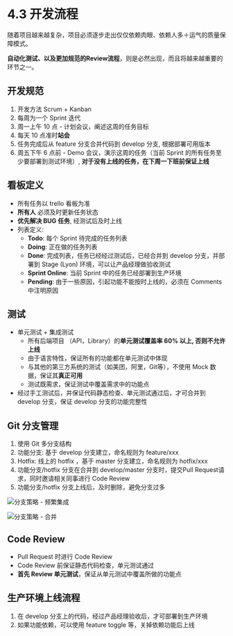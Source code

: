 # 4.3 开发流程

随着项目越来越复杂，项目必须逐步走出仅仅依赖肉眼、依赖人多＋运气的质量保障模式。

**自动化测试、以及更加规范的Review流程**，则是必然出现，而且将越来越重要的环节之一。

## 开发规范

1. 开发方法 Scrum + Kanban
2. 每周为一个 Sprint 迭代
3. 周一上午 10 点 - 计划会议，阐述这周的任务目标
4. 每天 10 点准时**站会**
5. 任务完成后从 feature 分支合并代码到 develop 分支, 根据部署可用版本
6. 周五下午 6 点前 - Demo 会议，演示这周的任务（当前 Sprint 的所有任务至少要部署到测试环境）, **对于没有上线的任务，在下周一下班前保证上线**

## 看板定义

* 所有任务以 trello 看板为准
* **所有人** 必须及时更新任务状态
* **优先解决 BUG 任务**, 经测试后及时上线
* 列表定义:
  * **Todo**: 每个 Sprint 待完成的任务列表
  * **Doing**: 正在做的任务列表
  * **Done**: 完成列表，任务已经经过测试后，已经合并到 develop 分支，并部署到 Stage \(Lyon\) 环境，可以让产品经理做验收测试
  * **Sprint Online**: 当前 Sprint 中的任务已经部署到生产环境
  * **Pending**: 由于一些原因，引起功能不能按时上线的，必须在 Comments 中注明原因

## 测试

* 单元测试 + 集成测试
  * 所有后端项目 （API，Library）的**单元测试覆盖率 60% 以上, 否则不允许上线**
  * 由于语言特性，保证所有的功能都在单元测试中体现
  * 与其他的第三方系统的测试（如美团，阿里，Git等），不使用 Mock 数据，保证其**真正可用**
  * 测试既需求，保证测试中覆盖需求中的功能点
* 经过手工测试后，并保证代码静态检查、单元测试通过后，才可合并到 develop 分支，保证 develop 分支的功能完整性

## Git 分支管理

1. 使用 Git 多分支结构
2. 功能分支: 基于 develop 分支建立，命名规则为 feature/xxx
3. Hotfix: 线上的 hotfix ，基于 master 分支建立，命名规则为 hotfix/xxx
4. 功能分支/hotfix 分支在合并到 develop/master 分支时，提交Pull Request请求，同时邀请相关同事进行 Code Review
5. 功能分支/hotfix 分支上线后，及时删除，避免分支过多

![&#x5206;&#x652F;&#x7B56;&#x7565; - &#x9891;&#x7E41;&#x96C6;&#x6210;](https://images-cdn.shimo.im/xLXbhoLVmhI8pOnE/Screen%20Shot%202017-04-24%20at%205.05.15%20PM.png)

![&#x5206;&#x652F;&#x7B56;&#x7565; - &#x5408;&#x5E76;](https://images-cdn.shimo.im/SYLsZryv9xICK65R/Screen%20Shot%202017-04-24%20at%205.11.34%20PM.png!thumbnail)

## Code Review

* Pull Request 时进行 Code Review
* Code Review 前保证静态代码检查，单元测试通过
* **首先 Review 单元测试**，保证从单元测试中覆盖所做的功能点

## 生产环境上线流程

1. 在 develop 分支上的代码，经过产品经理验收后，才可部署到生产环境
2. 如果功能依赖，可以使用 feature toggle 等，关掉依赖功能后上线

